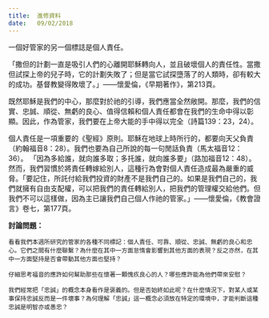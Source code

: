 ```yaml
---
title:  進修資料
date:   09/02/2018
---
```


一個好管家的另一個標誌是個人責任。

「撒但的計劃一直是吸引人們的心離開耶穌轉向人，並且破壞個人的責任性。當撒但試探上帝的兒子時，它的計劃失敗了；但是當它試探墮落了的人類時，卻有較大的成功。基督教變得敗壞了。」——懷愛倫，《早期著作》，第213頁。

既然耶穌是我們的中心，那麼對於祂的引導，我們應當全然敞開。那麼，我們的信實、忠誠、順從、無虧的良心、值得信賴和個人責任都會在我們的生命中得以彰顯。因此，作為管家，我們要在上帝大能的手中得以完全（詩篇139：23，24）。

個人責任是一項重要的《聖經》原則。耶穌在地球上時所行的，都要向天父負責（約翰福音8：28）。我們也要為自己所說的每一句閒話負責（馬太福音12：36）。 「因為多給誰，就向誰多取；多托誰，就向誰多要」（路加福音12：48）。然而，我們習慣於將責任轉嫁給別人，這種行為會對個人責任造成最為嚴重的威脅。「要記住，所託付給我們投資的財產不是我們自己的。如果是我們自己的，我們就擁有自由支配權，可以把我們的責任轉給別人，把我們的管理權交給他們。但我們不可以這樣做，因為主已讓我們自己個人作祂的管家。」——懷愛倫，《教會證言》卷七，第177頁。

**討論問題：**

`看看我們本週所研究的管家的各種不同標記：個人責任、可靠、順從、忠誠、無虧的良心和忠心。它們之間有什麼聯繫？為什麼在其中一方面怠惰會影響到其他方面的表現？反之亦然，在其中一方面堅持是否會帶動其他方面也堅持？`

`仔細思考福音的應許如何幫助那些在懷著一顆愧疚良心的人？哪些應許能為他們帶來安慰？`

`我們經常把「忠誠」的概念本身看作是褒義的。但是否始終如此呢？在什麼情況下，對某人或某事保持忠誠反而是一件壞事？為何理解「忠誠」這一概念必須放在特定的環境中，才能判斷這種忠誠是明智亦或愚忠？` 